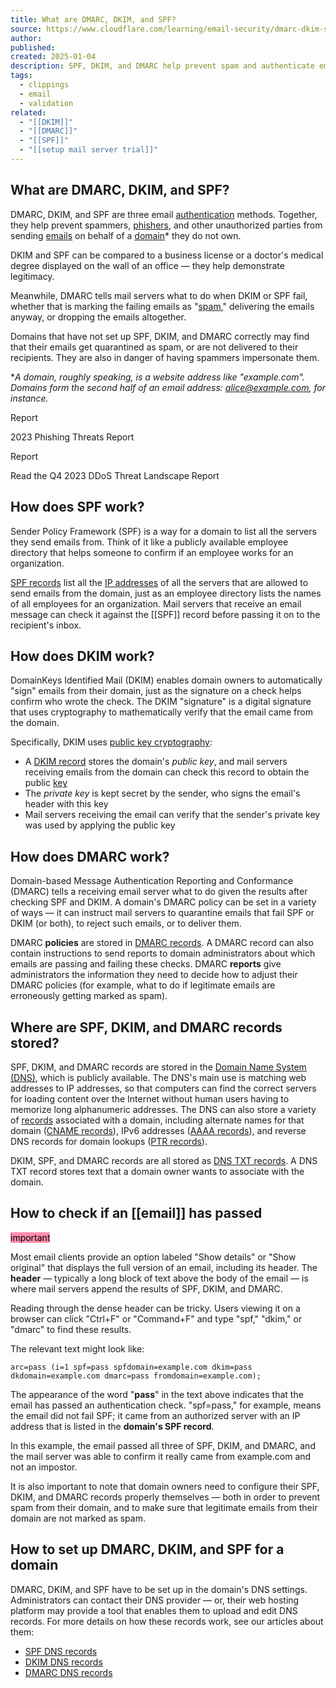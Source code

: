 ```yaml
---
title: What are DMARC, DKIM, and SPF?
source: https://www.cloudflare.com/learning/email-security/dmarc-dkim-spf/
author: 
published: 
created: 2025-01-04
description: SPF, DKIM, and DMARC help prevent spam and authenticate email senders by verifying where emails come from. Learn how SPF, DKIM, and DMARC work.
tags:
  - clippings
  - email
  - validation
related:
  - "[[DKIM]]"
  - "[[DMARC]]"
  - "[[SPF]]"
  - "[[setup mail server trial]]"
---
```

## What are DMARC, DKIM, and SPF?

DMARC, DKIM, and SPF are three email [authentication](https://www.cloudflare.com/learning/access-management/what-is-authentication/) methods. Together, they help prevent spammers, [phishers](https://www.cloudflare.com/learning/access-management/phishing-attack/), and other unauthorized parties from sending [emails](https://www.cloudflare.com/learning/email-security/what-is-email/) on behalf of a [domain](https://www.cloudflare.com/learning/dns/glossary/what-is-a-domain-name/)\* they do not own.

DKIM and SPF can be compared to a business license or a doctor's medical degree displayed on the wall of an office — they help demonstrate legitimacy.

Meanwhile, DMARC tells mail servers what to do when DKIM or SPF fail, whether that is marking the failing emails as "[spam](https://www.cloudflare.com/learning/email-security/how-to-stop-spam-emails/)," delivering the emails anyway, or dropping the emails altogether.

Domains that have not set up SPF, DKIM, and DMARC correctly may find that their emails get quarantined as spam, or are not delivered to their recipients. They are also in danger of having spammers impersonate them.

\**A domain, roughly speaking, is a website address like "example.com". Domains form the second half of an email address: alice@example.com, for instance.*

Report

2023 Phishing Threats Report

  

Report

Read the Q4 2023 DDoS Threat Landscape Report

## How does SPF work?

Sender Policy Framework (SPF) is a way for a domain to list all the servers they send emails from. Think of it like a publicly available employee directory that helps someone to confirm if an employee works for an organization.

[SPF records](https://www.cloudflare.com/learning/dns/dns-records/dns-spf-record/) list all the [IP addresses](https://www.cloudflare.com/learning/dns/glossary/what-is-my-ip-address/) of all the servers that are allowed to send emails from the domain, just as an employee directory lists the names of all employees for an organization. Mail servers that receive an email message can check it against the [[SPF]] record before passing it on to the recipient's inbox.

## How does DKIM work?

DomainKeys Identified Mail (DKIM) enables domain owners to automatically "sign" emails from their domain, just as the signature on a check helps confirm who wrote the check. The DKIM "signature" is a digital signature that uses cryptography to mathematically verify that the email came from the domain.

Specifically, DKIM uses [public key cryptography](https://www.cloudflare.com/learning/ssl/how-does-public-key-encryption-work/):

- A [DKIM record](https://www.cloudflare.com/learning/dns/dns-records/dns-dkim-record/) stores the domain's *public key*, and mail servers receiving emails from the domain can check this record to obtain the public [key](https://www.cloudflare.com/learning/ssl/what-is-a-cryptographic-key/)
- The *private key* is kept secret by the sender, who signs the email's header with this key
- Mail servers receiving the email can verify that the sender's private key was used by applying the public key

## How does DMARC work?

Domain-based Message Authentication Reporting and Conformance (DMARC) tells a receiving email server what to do given the results after checking SPF and DKIM.
A domain's DMARC policy can be set in a variety of ways — it can instruct mail servers to quarantine emails that fail SPF or DKIM (or both), to reject such emails, or to deliver them.

DMARC **policies** are stored in [DMARC records](https://www.cloudflare.com/learning/dns/dns-records/dns-dmarc-record/). A DMARC record can also contain instructions to send reports to domain administrators about which emails are passing and failing these checks. 
DMARC **reports** give administrators the information they need to decide how to adjust their DMARC policies (for example, what to do if legitimate emails are erroneously getting marked as spam).

## Where are SPF, DKIM, and DMARC records stored?

SPF, DKIM, and DMARC records are stored in the [Domain Name System (DNS)](https://www.cloudflare.com/learning/dns/what-is-dns/), which is publicly available. The DNS's main use is matching web addresses to IP addresses, so that computers can find the correct servers for loading content over the Internet without human users having to memorize long alphanumeric addresses. The DNS can also store a variety of [records](https://www.cloudflare.com/learning/dns/dns-records/) associated with a domain, including alternate names for that domain ([CNAME records](https://www.cloudflare.com/learning/dns/dns-records/dns-cname-record/)), IPv6 addresses ([AAAA records](https://www.cloudflare.com/learning/dns/dns-records/dns-aaaa-record/)), and reverse DNS records for domain lookups ([PTR records](https://www.cloudflare.com/learning/dns/dns-records/dns-ptr-record/)).

DKIM, SPF, and DMARC records are all stored as [DNS TXT records](https://www.cloudflare.com/learning/dns/dns-records/dns-txt-record/). A DNS TXT record stores text that a domain owner wants to associate with the domain. 
## How to check if an [[email]] has passed
<mark style="background: #FF5582A6;">important</mark>

Most email clients provide an option labeled "Show details" or "Show original" that displays the full version of an email, including its header. 
The **header** — typically a long block of text above the body of the email — is where mail servers append the results of SPF, DKIM, and DMARC.

Reading through the dense header can be tricky. Users viewing it on a browser can click "Ctrl+F" or "Command+F" and type "spf," "dkim," or "dmarc" to find these results.

The relevant text might look like:
```
arc=pass (i=1 spf=pass spfdomain=example.com dkim=pass
dkdomain=example.com dmarc=pass fromdomain=example.com);
```

The appearance of the word "**pass**" in the text above indicates that the email has passed an authentication check. "spf=pass," for example, means the email did not fail SPF;
it came from an authorized server with an IP address that is listed in the **domain's SPF record**.

In this example, the email passed all three of SPF, DKIM, and DMARC, and the mail server was able to confirm it really came from example.com and not an impostor.

It is also important to note that domain owners need to configure their SPF, DKIM, and DMARC records properly themselves — both in order to prevent spam from their domain, and to make sure that legitimate emails from their domain are not marked as spam. 
## How to set up DMARC, DKIM, and SPF for a domain

DMARC, DKIM, and SPF have to be set up in the domain's DNS settings. Administrators can contact their DNS provider — or, their web hosting platform may provide a tool that enables them to upload and edit DNS records. For more details on how these records work, see our articles about them:

- [SPF DNS records](https://www.cloudflare.com/learning/dns/dns-records/dns-spf-record/)
- [DKIM DNS records](https://www.cloudflare.com/learning/dns/dns-records/dns-dkim-record/)
- [DMARC DNS records](https://www.cloudflare.com/learning/dns/dns-records/dns-dmarc-record/)
